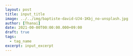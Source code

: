 ```yaml
---
layout: post
title: input_title
image: ../../img/baptiste-david-UJ4-1Kbj_no-unsplash.jpg
author: [Thanai]
date: 2021-00-00T00:00:00.000+09:00
draft: true
tags:
  - tag_name
excerpt: input_excerpt
---
```

